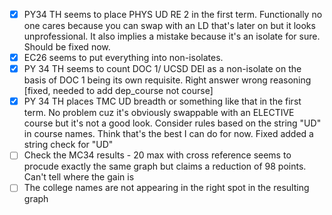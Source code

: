 - [x] PY34 TH seems to place PHYS UD RE 2 in the first term. Functionally no one cares because you can swap with an LD that's later on but it looks unprofessional. It also implies a mistake because it's an isolate for sure. Should be fixed now.
- [x] EC26 seems to put everything into non-isolates.
- [x] PY 34 TH seems to count DOC 1/ UCSD DEI as a non-isolate on the basis of DOC 1 being its own requisite. Right answer wrong reasoning [fixed, needed to add dep_course not course]
- [x] PY 34 TH places TMC UD breadth or something like that in the first term. No problem cuz it's obviously swappable with an ELECTIVE course but it's not a good look. Consider rules based on the string "UD" in course names. Think that's the best I can do for now. Fixed added a string check for "UD"
- [ ] Check the MC34 results - 20 max with cross reference seems to procude exactly the same graph but claims a reduction of 98 points. Can't tell where the gain is
- [ ] The college names are not appearing in the right spot in the resulting graph
